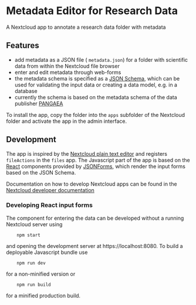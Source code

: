 # Metadata Editor for Research Data
A Nextcloud app to annotate a research data folder with metadata

## Features
- add metadata as a JSON file ( `metadata.json`) for a folder with scientific
  data from within the Nextcloud file browser
- enter and edit metadata through web-forms
- the metadata schema is specified as a [JSON Schema](https://json-schema.org),
  which can be used for validating the input data or creating a data model, e.g.
  in a database
- currently the schema is based on the metadata schema of the data publisher
  [PANGAEA](https://www.pangaea.de)

To install the app, copy the folder into the `apps` subfolder of the Nextcloud
folder and activate the app in the admin interface.

## Development
The app is inspired by the [Nextcloud plain text
editor](https://github.com/nextcloud/files_texteditor) and registers
`fileActions` in the `files` app. The Javascript part of the app is based on the
[React](https://reactjs.org) components provided by
[JSONForms](https://jsonforms.io), which render the input forms based on the
JSON Schema.

Documentation on how to develop Nextcloud apps can be found in the [Nextcloud
developer
documentation](https://docs.nextcloud.com/server/latest/developer_manual)


### Developing React input forms
The component for entering the data can be developed without a running Nextcloud
server using 
```
    npm start
```
and opening the development server at https://localhost:8080. To build a deployable Javascript bundle use
```
    npm run dev
```
for a non-minified version or
```
    npm run build
```
for a minified production build.
